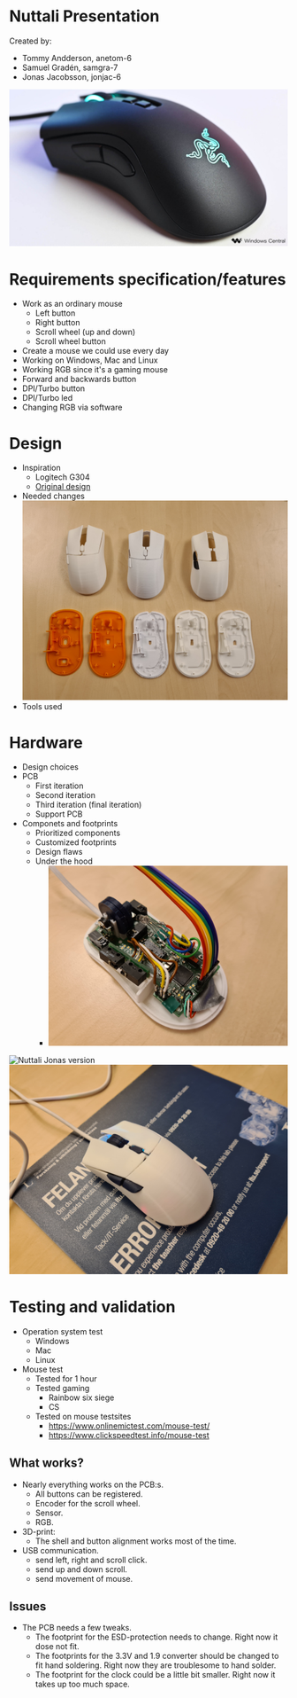 # Nuttali Presentation

Created by: 
* Tommy Andderson, anetom-6
* Samuel Gradén, samgra-7
* Jonas Jacobsson, jonjac-6

![Typical gaming mouse](Pictures/razer-deathadder-v2-2020-2.jpg)
# Requirements specification/features
*   Work as an ordinary mouse
    * Left button
    * Right button
    * Scroll wheel (up and down)
    * Scroll wheel button
*   Create a mouse we could use every day
*   Working on Windows, Mac and Linux
*   Working RGB since it's a gaming mouse
*   Forward and backwards button
*   DPI/Turbo button
*   DPI/Turbo led
*   Changing RGB via software

# Design
* Inspiration
    * Logitech G304 
    * [Original design](https://www.thingiverse.com/thing:4084764)  
* Needed changes
![All iterations](Pictures/20210325_164827.jpg )
* Tools used

# Hardware
* Design choices
* PCB
    * First iteration
    * Second iteration
    * Third iteration (final iteration)
    * Support PCB
* Componets and footprints
    * Prioritized components
    * Customized footprints 
    * Design flaws
    * Under the hood
        * ![Under the hood](Pictures/20210325_160722.jpg ) 

![Nuttali Jonas version](Pictures/Finnised_mouse.jpg "Nuttali")
![Nuttali Tommy version](Pictures/20210325_175329.jpg )

# Testing and validation
*   Operation system test
    * Windows 
    * Mac
    * Linux
*   Mouse test
    * Tested for 1 hour
    * Tested gaming
        * Rainbow six siege
        * CS
    * Tested on mouse testsites
        * https://www.onlinemictest.com/mouse-test/
        * https://www.clickspeedtest.info/mouse-test

## What works?  

- Nearly everything works on the PCB:s.
  - All buttons can be registered.
  - Encoder for the scroll wheel.
  - Sensor.
  - RGB.
- 3D-print:
  - The shell and button alignment works most of the time.
- USB communication.
  - send left, right and scroll click.
  - send up and down scroll.
  - send movement of mouse.

## Issues

- The PCB needs a few tweaks.
  - The footprint for the ESD-protection needs to change. Right now it dose not fit.
  - The footprints for the 3.3V and 1.9 converter should be changed to fit hand soldering. Right now they are troublesome to hand solder.
  - The footprint for the clock could be a little bit smaller. Right now it takes up too much space.

